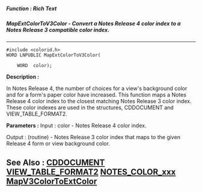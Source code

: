 ##### Function : Rich Text
##### MapExtColorToV3Color - Convert a Notes Release 4 color index to a Notes Release 3 compatible color index.
---
```
#include <colorid.h>
WORD LNPUBLIC MapExtColorToV3Color(

	WORD  color);
```
**Description :**

In Notes Release 4, the number of choices for a view's background color and for 
a form's paper color have increased.  This function maps a Notes Release 4 
color index to the closest matching Notes Release 3  color index.  These color 
indexes are used in the structures, CDDOCUMENT and VIEW_TABLE_FORMAT2.

**Parameters :**
Input :
color  -  Notes Release 4 color index.

Output :
(routine)  -  Notes Release 3 color  index that maps to the given Release 4 form or view background color.



**See Also :**
[CDDOCUMENT](/domino-c-api-docs/reference/Data/CDDOCUMENT)
[VIEW_TABLE_FORMAT2](/domino-c-api-docs/reference/Data/VIEW_TABLE_FORMAT2)
[NOTES_COLOR_xxx](/domino-c-api-docs/reference/Symb/NOTES_COLOR_xxx)
[MapV3ColorToExtColor](/domino-c-api-docs/reference/Func/MapV3ColorToExtColor)
---
